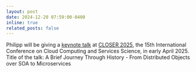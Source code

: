 ```yaml
---
layout: post
date: 2024-12-20 07:59:00-0400
inline: true
related_posts: false
---
```


Philipp will be giving a [keynote talk](https://closer.scitevents.org/KeynoteSpeakers.aspx#3) at [CLOSER 2025](https://closer.scitevents.org), the 15th International Conference on Cloud Computing and Services Science, in early April 2025.
Title of the talk: A Brief Journey Through History - From Distributed Objects over SOA to Microservices